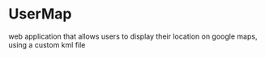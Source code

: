 UserMap
=======

web application that allows users to display their location on google maps, using a custom kml file
